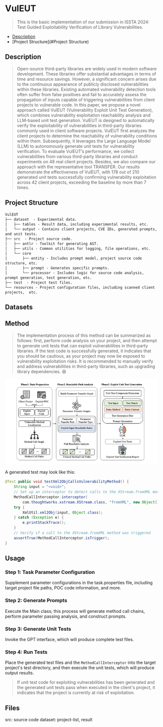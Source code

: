 # VulEUT
> This is the basic implementation of our submission in ISSTA 2024: Test Guided Exploitability Verification of Library Vulnerabilities.
- [Description](#Description)
- [Project Structure](#Project Structure)

## Description
> Open-source third-party libraries are widely used in modern software development. These libraries offer substantial advantages in
terms of time and resource savings. However, a significant concern arises due to the continuous appearance of publicly disclosed
vulnerabilities within these libraries. Existing automated vulnerability detection tools often suffer from false positives and fail to
accurately assess the propagation of inputs capable of triggering
vulnerabilities from client projects to vulnerable code. In this paper,
we propose a novel approach called VulEUT (Vulnerability Exploit
Unit Test Generation), which combines vulnerability exploitation
reachability analysis and LLM-based unit test generation. VulEUT
is designed to automatically verify the exploitability of vulnerabilities in third-party libraries commonly used in client software
projects. VulEUT first analyzes the client projects to determine the
reachability of vulnerability conditions within them. Subsequently,
it leverages the Large Language Model (LLM) to autonomously generate unit tests for vulnerability verification. To evaluate VulEUT’s
performance, we collect vulnerabilities from various third-party
libraries and conduct experiments on 48 real client projects. Besides, we also compare our approach with the representative tool
TRANSFER. Our results demonstrate the effectiveness of VulEUT,
with 178 out of 210 generated unit tests successfully confirming
vulnerability exploitation across 42 client projects, exceeding the
baseline by more than 7 times.

## Project Structure
```
VulEUT
├── dataset  - Experimental data.
│   ├── tables - Result data, including experimental results, etc.
│   └── output - Contains client projects, CVE IDs, generated prompts, and unit tests.
├── src  - Project source code.
│   ├── antlr - Toolkit for generating AST.
│   ├── utils - Common utilities for logging, file operations, etc.
│   └── core
│       ├── entity - Includes prompt model, project source code structure, etc.
│       ├── prompt - Generates specific prompts.
│       └── processor - Includes logic for source code analysis, prompt generation, test generation, etc.
├── test  - Project test files.
└── resources - Project configuration files, including scanned client projects,  etc.
```

## Datasets


## Method
> The implementation process of this method can be summarized as follows: first, perform code analysis on your project, and then attempt to generate unit tests that can exploit vulnerabilities in third-party libraries. If the test code is successfully generated, it indicates that you should be cautious, as your project may now be exposed to vulnerability exploitation risks. It is recommended to manually verify and address vulnerabilities in third-party libraries, such as upgrading library dependencies. 😄

  
![pipeline-markdown.png](pipeline-markdown.png)   
  
 
A generated test may look like this:  

``` java
@Test public void testXml2ObjCallsVulnerabilityMethod() {
    String input = "<void>";
    // Set up an interceptor to detect calls to the XStream.fromXML method
    MethodCallInterceptor.interceptor(
        com.thoughtworks.xstream.XStream.class, "fromXML", new Object[]{input});
    try {
        XmlUtil.xml2Obj(input, Object.class);
    } catch (Exception e) {
        e.printStackTrace();
    }
    // Verify if a call to the XStream.fromXML method was triggered
    assertTrue(MethodCallInterceptor.isTrigger);
}


```

## Usage
### Step 1: Task Parameter Configuration
Supplement parameter configurations in the task.properties file, including target project file paths, POC code information, and more.

### Step 2: Generate Prompts
Execute the Main class; this process will generate method call chains, perform parameter passing analysis, and construct prompts.

### Step 3: Generate Unit Tests
Invoke the GPT interface, which will produce complete test files.

### Step 4: Run Tests
Place the generated test files and the `MethodCallInterceptor` into the target project's test directory, and then execute the unit tests, which will produce output results.


> If unit test code for exploiting vulnerabilities has been generated and the generated unit tests pass when executed in the client's project, it indicates that the project is currently at risk of exploitation.


## Files
src: source code
dataset: project-list, result